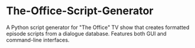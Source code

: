 # The-Office-Script-Generator
A Python script generator for "The Office" TV show that creates formatted episode scripts from a dialogue database. Features both GUI and command-line interfaces.
